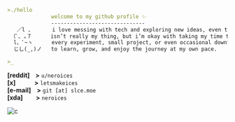 ```md
>./hello
              welcome to my github profile ✨
              ------------------------------
   ／l 、      i love messing with tech and exploring new ideas, even though i’m still a beginner. coding
 （ﾟ､ ｡７      isn’t really my thing, but i’m okay with taking my time to figure out what truly excites me.
  l、ﾞ~ヽ      every experiment, small project, or even occasional downtime is part of the process. i’m here
  じし(_,)ノ   to learn, grow, and enjoy the journey at my own pace.

>_
```

**[reddit]&nbsp;&nbsp;&nbsp;&nbsp;>** `u/neroices`\
**[x]&nbsp;&nbsp;&nbsp;&nbsp;&nbsp;&nbsp;&nbsp;&nbsp;&nbsp;&nbsp;&nbsp;&nbsp;&nbsp;>** `letsmakeices`\
**[e-mail]&nbsp;&nbsp;&nbsp;&nbsp;>** `git [at] slce.moe`\
**[xda]&nbsp;&nbsp;&nbsp;&nbsp;&nbsp;&nbsp;&nbsp;&nbsp;&nbsp;>** `neroices`

![c](https://komarev.com/ghpvc/?username=neroices&style=pixel)
